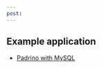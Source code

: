 ```yaml
---
post: 
---
```


## Example application

* [Padrino with MySQL](https://app.cloud66.com/stacks/new?eduid=padrino_mysql)
